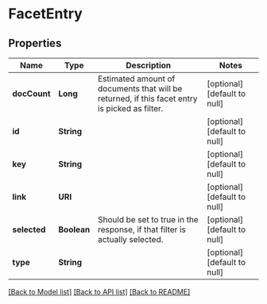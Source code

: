 # FacetEntry
## Properties

Name | Type | Description | Notes
------------ | ------------- | ------------- | -------------
**docCount** | **Long** | Estimated amount of documents that will be returned, if this facet entry is picked as filter. | [optional] [default to null]
**id** | **String** |  | [optional] [default to null]
**key** | **String** |  | [optional] [default to null]
**link** | **URI** |  | [optional] [default to null]
**selected** | **Boolean** | Should be set to true in the response, if that filter is actually selected. | [optional] [default to null]
**type** | **String** |  | [optional] [default to null]

[[Back to Model list]](../README.md#documentation-for-models) [[Back to API list]](../README.md#documentation-for-api-endpoints) [[Back to README]](../README.md)

